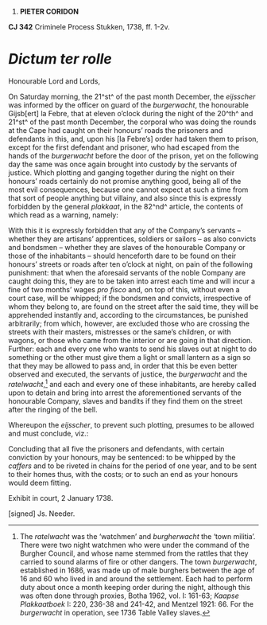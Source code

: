 1.  **PIETER CORIDON**

**CJ 342** Criminele Process Stukken, 1738, ff. 1-2v.

# *Dictum ter rolle*

Honourable Lord and Lords,

On Saturday morning, the 21^st^ of the past month December, the
*eijsscher* was informed by the officer on guard of the *burgerwacht*,
the honourable Gijsb\[ert\] la Febre, that at eleven o’clock during the
night of the 20^th^ and 21^st^ of the past month December, the corporal
who was doing the rounds at the Cape had caught on their honours’ roads
the prisoners and defendants in this, and, upon his \[la Febre’s\] order
had taken them to prison, except for the first defendant and prisoner,
who had escaped from the hands of the *burgerwacht* before the door of
the prison, yet on the following day the same was once again brought
into custody by the servants of justice. Which plotting and ganging
together during the night on their honours’ roads certainly do not
promise anything good, being all of the most evil consequences, because
one cannot expect at such a time from that sort of people anything but
villainy, and also since this is expressly forbidden by the general
*plakkaat*, in the 82^nd^ article, the contents of which read as a
warning, namely:

With this it is expressly forbidden that any of the Company’s servants –
whether they are artisans’ apprentices, soldiers or sailors – as also
convicts and bondsmen – whether they are slaves of the honourable
Company or those of the inhabitants – should henceforth dare to be found
on their honours’ streets or roads after ten o’clock at night, on pain
of the following punishment: that when the aforesaid servants of the
noble Company are caught doing this, they are to be taken into arrest
each time and will incur a fine of two months’ wages *pro fisco* and, on
top of this, without even a court case, will be whipped; if the bondsmen
and convicts, irrespective of whom they belong to, are found on the
street after the said time, they will be apprehended instantly and,
according to the circumstances, be punished arbitrarily; from which,
however, are excluded those who are crossing the streets with their
masters, mistresses or the same’s children, or with wagons, or those who
came from the interior or are going in that direction. Further: each and
every one who wants to send his slaves out at night to do something or
the other must give them a light or small lantern as a sign so that they
may be allowed to pass and, in order that this be even better observed
and executed, the servants of justice, the *burgerwacht* and the
*ratelwacht*,[^1] and each and every one of these inhabitants, are
hereby called upon to detain and bring into arrest the aforementioned
servants of the honourable Company, slaves and bandits if they find them
on the street after the ringing of the bell.

Whereupon the *eijsscher*, to prevent such plotting, presumes to be
allowed and must conclude, viz.:

Concluding that all five the prisoners and defendants, with certain
conviction by your honours, may be sentenced: to be whipped by the
*caffers* and to be riveted in chains for the period of one year, and to
be sent to their homes thus, with the costs; or to such an end as your
honours would deem fitting.

Exhibit in court, 2 January 1738.

\[signed\] Js. Needer.

[^1]: The *ratelwacht* was the ‘watchmen’ and *burgherwacht* the ‘town
    militia’. There were two night watchmen who were under the command
    of the Burgher Council, and whose name stemmed from the rattles that
    they carried to sound alarms of fire or other dangers. The town
    *burgerwacht*, established in 1686, was made up of male burghers
    between the age of 16 and 60 who lived in and around the settlement.
    Each had to perform duty about once a month keeping order during the
    night, although this was often done through proxies, Botha 1962,
    vol. I: 161-63; *Kaapse Plakkaatboek* I: 220, 236-38 and 241-42, and
    Mentzel 1921: 66. For the *burgerwacht* in operation, see 1736 Table
    Valley slaves.
